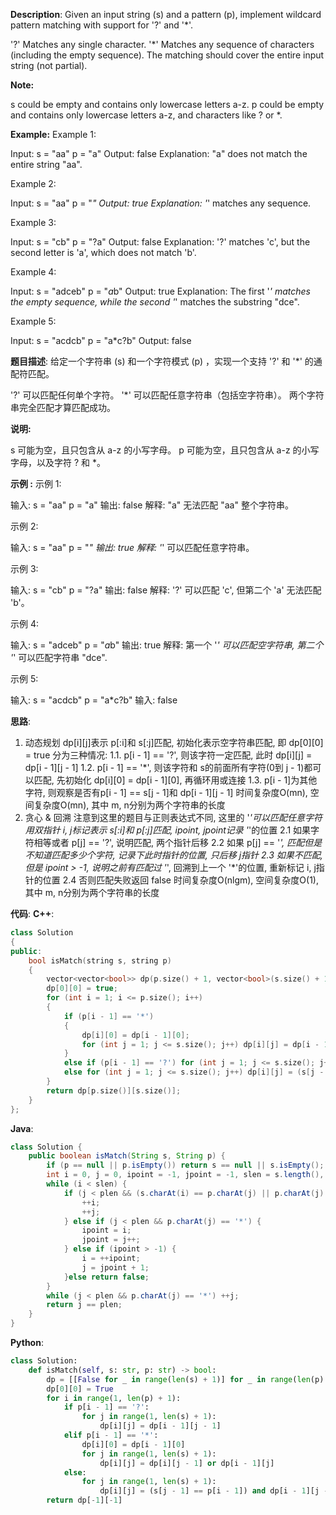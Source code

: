 __Description__:
Given an input string (s) and a pattern (p), implement wildcard pattern matching with support for '?' and '*'.

'?' Matches any single character.
'*' Matches any sequence of characters (including the empty sequence).
The matching should cover the entire input string (not partial).

__Note:__

s could be empty and contains only lowercase letters a-z.
p could be empty and contains only lowercase letters a-z, and characters like ? or *.

__Example:__
Example 1:

Input:
s = "aa"
p = "a"
Output: false
Explanation: "a" does not match the entire string "aa".

Example 2:

Input:
s = "aa"
p = "*"
Output: true
Explanation: '*' matches any sequence.

Example 3:

Input:
s = "cb"
p = "?a"
Output: false
Explanation: '?' matches 'c', but the second letter is 'a', which does not match 'b'.

Example 4:

Input:
s = "adceb"
p = "*a*b"
Output: true
Explanation: The first '*' matches the empty sequence, while the second '*' matches the substring "dce".

Example 5:

Input:
s = "acdcb"
p = "a*c?b"
Output: false

__题目描述__:
给定一个字符串 (s) 和一个字符模式 (p) ，实现一个支持 '?' 和 '*' 的通配符匹配。

'?' 可以匹配任何单个字符。
'*' 可以匹配任意字符串（包括空字符串）。
两个字符串完全匹配才算匹配成功。

__说明:__

s 可能为空，且只包含从 a-z 的小写字母。
p 可能为空，且只包含从 a-z 的小写字母，以及字符 ? 和 *。

__示例 :__
示例 1:

输入:
s = "aa"
p = "a"
输出: false
解释: "a" 无法匹配 "aa" 整个字符串。

示例 2:

输入:
s = "aa"
p = "*"
输出: true
解释: '*' 可以匹配任意字符串。

示例 3:

输入:
s = "cb"
p = "?a"
输出: false
解释: '?' 可以匹配 'c', 但第二个 'a' 无法匹配 'b'。

示例 4:

输入:
s = "adceb"
p = "*a*b"
输出: true
解释: 第一个 '*' 可以匹配空字符串, 第二个 '*' 可以匹配字符串 "dce".

示例 5:

输入:
s = "acdcb"
p = "a*c?b"
输入: false

__思路__:
1. 动态规划
dp[i][j]表示 p[:i]和 s[:j]匹配, 初始化表示空字符串匹配, 即 dp[0][0] = true
分为三种情况:
1.1. p[i - 1] == '?', 则该字符一定匹配, 此时 dp[i][j] = dp[i - 1][j - 1]
1.2. p[i - 1] == '*', 则该字符和 s的前面所有字符(0到 j - 1)都可以匹配, 先初始化 dp[i][0] = dp[i - 1][0], 再循环用或连接
1.3. p[i - 1]为其他字符, 则观察是否有p[i - 1] == s[j - 1]和 dp[i - 1][j - 1]
时间复杂度O(mn), 空间复杂度O(mn), 其中 m, n分别为两个字符串的长度
2. 贪心 & 回溯
注意到这里的题目与正则表达式不同, 这里的 '*'可以匹配任意字符
用双指针 i, j标记表示 s[:i]和 p[:j]匹配, ipoint, jpoint记录 '*'的位置
2.1 如果字符相等或者 p[j] == '?', 说明匹配, 两个指针后移
2.2 如果 p[j] == '*', 匹配但是不知道匹配多少个字符, 记录下此时指针的位置, 只后移 j指针
2.3 如果不匹配, 但是 ipoint > -1, 说明之前有匹配过 '*', 回溯到上一个 '*'的位置, 重新标记 i, j指针的位置
2.4 否则匹配失败返回 false
时间复杂度O(nlgm), 空间复杂度O(1), 其中 m, n分别为两个字符串的长度

__代码__:
__C++__:
```C++
class Solution 
{
public:
    bool isMatch(string s, string p) 
    {
        vector<vector<bool>> dp(p.size() + 1, vector<bool>(s.size() + 1, false));
        dp[0][0] = true;
        for (int i = 1; i <= p.size(); i++) 
        {
            if (p[i - 1] == '*') 
            {
                dp[i][0] = dp[i - 1][0];
                for (int j = 1; j <= s.size(); j++) dp[i][j] = dp[i - 1][j] || dp[i][j - 1];
            }
            else if (p[i - 1] == '?') for (int j = 1; j <= s.size(); j++) dp[i][j] = dp[i - 1][j - 1];
            else for (int j = 1; j <= s.size(); j++) dp[i][j] = (s[j - 1] == p[i - 1]) && dp[i - 1][j - 1];
        }
        return dp[p.size()][s.size()];
    }
};
```

__Java__:
```Java
class Solution {
    public boolean isMatch(String s, String p) {
        if (p == null || p.isEmpty()) return s == null || s.isEmpty();
        int i = 0, j = 0, ipoint = -1, jpoint = -1, slen = s.length(), plen = p.length();
        while (i < slen) {
            if (j < plen && (s.charAt(i) == p.charAt(j) || p.charAt(j) == '?')) {
                ++i;
                ++j;
            } else if (j < plen && p.charAt(j) == '*') {
                ipoint = i;
                jpoint = j++;
            } else if (ipoint > -1) {
                i = ++ipoint;
                j = jpoint + 1;
            }else return false;
        }
        while (j < plen && p.charAt(j) == '*') ++j;
        return j == plen;
    }
}
```

__Python__:
```Python
class Solution:
    def isMatch(self, s: str, p: str) -> bool:
        dp = [[False for _ in range(len(s) + 1)] for _ in range(len(p) + 1)]
        dp[0][0] = True
        for i in range(1, len(p) + 1):
            if p[i - 1] == '?':
                for j in range(1, len(s) + 1):
                    dp[i][j] = dp[i - 1][j - 1]
            elif p[i - 1] == '*':
                dp[i][0] = dp[i - 1][0]
                for j in range(1, len(s) + 1):
                    dp[i][j] = dp[i][j - 1] or dp[i - 1][j]
            else:
                for j in range(1, len(s) + 1):
                    dp[i][j] = (s[j - 1] == p[i - 1]) and dp[i - 1][j - 1]
        return dp[-1][-1]
```